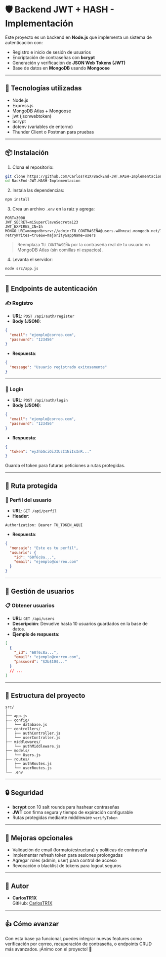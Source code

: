 # 🛡️ Backend JWT + HASH - Implementación

Este proyecto es un backend en **Node.js** que implementa un sistema de autenticación con:

- Registro e inicio de sesión de usuarios  
- Encriptación de contraseñas con **bcrypt**  
- Generación y verificación de **JSON Web Tokens (JWT)**  
- Base de datos en **MongoDB** usando **Mongoose**

---

## 🚀 Tecnologías utilizadas

- Node.js  
- Express.js  
- MongoDB Atlas + Mongoose  
- jwt (jsonwebtoken)  
- bcrypt  
- dotenv (variables de entorno)  
- Thunder Client o Postman para pruebas

---

## 📦 Instalación

1. Clona el repositorio:

```bash
git clone https://github.com/CarlosTR1X/BackEnd-JWT.HASH-Implementacion.git
cd BackEnd-JWT.HASH-Implementacion
```

2. Instala las dependencias:

```bash
npm install
```

3. Crea un archivo `.env` en la raíz y agrega:

```env
PORT=3000
JWT_SECRET=miSuperClaveSecreta123
JWT_EXPIRES_IN=1h
MONGO_URI=mongodb+srv://admin:TU_CONTRASEÑA@users.w8hmzai.mongodb.net/?retryWrites=true&w=majority&appName=users
```

> Reemplaza `TU_CONTRASEÑA` por la contraseña real de tu usuario en MongoDB Atlas (sin comillas ni espacios).

4. Levanta el servidor:

```bash
node src/app.js
```

---

## 🔐 Endpoints de autenticación

### ✍️ Registro

- **URL**: `POST /api/auth/register`  
- **Body (JSON)**:

```json
{
  "email": "ejemplo@correo.com",
  "password": "123456"
}
```

- **Respuesta**:

```json
{
  "message": "Usuario registrado exitosamente"
}
```

---

### 🔑 Login

- **URL**: `POST /api/auth/login`  
- **Body (JSON)**:

```json
{
  "email": "ejemplo@correo.com",
  "password": "123456"
}
```

- **Respuesta**:

```json
{
  "token": "eyJhbGciOiJIUzI1NiIsInR..."
}
```

Guarda el token para futuras peticiones a rutas protegidas.

---

## 🚧 Ruta protegida

### 👤 Perfil del usuario

- **URL**: `GET /api/perfil`  
- **Header**:

```
Authorization: Bearer TU_TOKEN_AQUÍ
```

- **Respuesta**:

```json
{
  "mensaje": "Este es tu perfil",
  "usuario": {
    "id": "60f6c8a...",
    "email": "ejemplo@correo.com"
  }
}
```

---

## 👥 Gestión de usuarios

### 📋 Obtener usuarios

- **URL**: `GET /api/users`  
- **Descripción**: Devuelve hasta 10 usuarios guardados en la base de datos.  
- **Ejemplo de respuesta**:

```json
[
  {
    "_id": "60f6c8a...",
    "email": "ejemplo@correo.com",
    "password": "$2b$10$..."
  }
  // ...
]
```

---

## 📁 Estructura del proyecto

```
src/
│
├── app.js
├── config/
│   └── database.js
├── controllers/
│   ├── authController.js
│   └── userController.js
├── middlewares/
│   └── authMiddleware.js
├── models/
│   └── Users.js
├── routes/
│   ├── authRoutes.js
│   └── userRoutes.js
└── .env
```

---

## 🔒 Seguridad

- **bcrypt** con 10 salt rounds para hashear contraseñas  
- **JWT** con firma segura y tiempo de expiración configurable  
- Rutas protegidas mediante middleware `verifyToken`

---

## 🌟 Mejoras opcionales

- Validación de email (formato/estructura) y políticas de contraseña  
- Implementar refresh token para sesiones prolongadas  
- Agregar roles (admin, user) para control de acceso  
- Revocación o blacklist de tokens para logout seguros

---

## 📝 Autor

- **CarlosTR1X**  
  GitHub: [CarlosTR1X](https://github.com/CarlosTR1X)

---

## 👍 Cómo avanzar

Con esta base ya funcional, puedes integrar nuevas features como verificación por correo, recuperación de contraseña, o endpoints CRUD más avanzados. ¡Ánimo con el proyecto! 🚀
